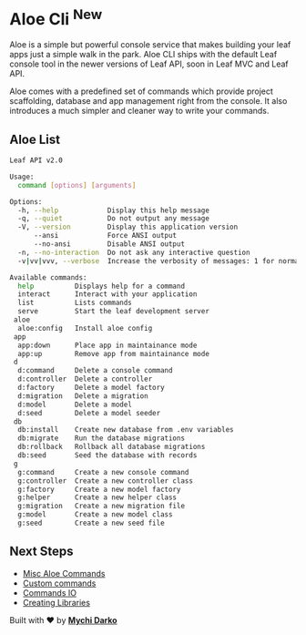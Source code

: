 # Aloe Cli <sup class="new-tag-1">New</sup>

Aloe is a simple but powerful console service that makes building your leaf apps just a simple walk in the park. Aloe CLI ships with the default Leaf console tool in the newer versions of Leaf API, soon in Leaf MVC and Leaf API.

Aloe comes with a predefined set of commands which provide project scaffolding, database and app management right from the console. It also introduces a much simpler and cleaner way to write your commands.

## Aloe List

```bash
Leaf API v2.0

Usage:
  command [options] [arguments]

Options:
  -h, --help            Display this help message
  -q, --quiet           Do not output any message
  -V, --version         Display this application version
      --ansi            Force ANSI output
      --no-ansi         Disable ANSI output
  -n, --no-interaction  Do not ask any interactive question
  -v|vv|vvv, --verbose  Increase the verbosity of messages: 1 for normal output, 2 for more verbose output and 3 for debug

Available commands:
  help          Displays help for a command
  interact      Interact with your application
  list          Lists commands
  serve         Start the leaf development server
 aloe
  aloe:config   Install aloe config
 app
  app:down      Place app in maintainance mode
  app:up        Remove app from maintainance mode
 d
  d:command     Delete a console command
  d:controller  Delete a controller
  d:factory     Delete a model factory
  d:migration   Delete a migration
  d:model       Delete a model
  d:seed        Delete a model seeder
 db
  db:install    Create new database from .env variables
  db:migrate    Run the database migrations
  db:rollback   Rollback all database migrations
  db:seed       Seed the database with records
 g
  g:command     Create a new console command
  g:controller  Create a new controller class
  g:factory     Create a new model factory
  g:helper      Create a new helper class
  g:migration   Create a new migration file
  g:model       Create a new model class
  g:seed        Create a new seed file
```

## Next Steps

- [Misc Aloe Commands](/aloe-cli/v/1.0/commands/misc-commands)
- [Custom commands](/aloe-cli/v/1.0/commands/custom)
- [Commands IO](/aloe-cli/v/1.0/commands/io)
- [Creating Libraries](/aloe-cli/v/1.0/libraries)

Built with ❤ by [**Mychi Darko**](//mychi.netlify.app)
